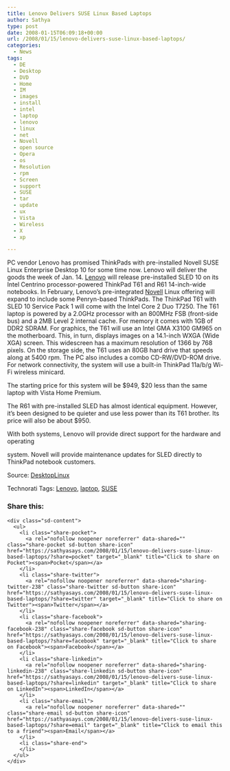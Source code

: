 ```yaml
---
title: Lenovo Delivers SUSE Linux Based Laptops
author: Sathya
type: post
date: 2008-01-15T06:09:18+00:00
url: /2008/01/15/lenovo-delivers-suse-linux-based-laptops/
categories:
  - News
tags:
  - DE
  - Desktop
  - DVD
  - Home
  - IM
  - images
  - install
  - intel
  - laptop
  - lenovo
  - linux
  - net
  - Novell
  - open source
  - Opera
  - os
  - Resolution
  - rpm
  - Screen
  - support
  - SUSE
  - tar
  - update
  - ux
  - Vista
  - Wireless
  - X
  - xp

---
```

PC vendor Lenovo has promised ThinkPads with pre-installed Novell SUSE Linux Enterprise Desktop 10 for some time now. Lenovo will deliver the goods the week of Jan. 14. <a href="http://www.lenovo.com/" target="_blank">Lenovo</a> will release pre-installed SLED 10 on its Intel Centrino processor-powered ThinkPad T61 and R61 14-inch-wide notebooks. In February, Lenovo&#8217;s pre-integrated <a href="http://www.novell.com/" target="_blank">Novell</a> Linux offering will expand to include some Penryn-based ThinkPads. The ThinkPad T61 with SLED 10 Service Pack 1 will come with the Intel Core 2 Duo T7250. The T61 laptop is powered by a 2.0GHz processor with an 800MHz FSB (front-side bus) and a 2MB Level 2 internal cache. For memory it comes with 1GB of DDR2 SDRAM. For graphics, the T61 will use an Intel GMA X3100 GM965 on the motherboard. This, in turn, displays images on a 14.1-inch WXGA (Wide XGA) screen. This widescreen has a maximum resolution of 1366 by 768 pixels. On the storage side, the T61 uses an 80GB hard drive that speeds along at 5400 rpm. The PC also includes a combo CD-RW/DVD-ROM drive. For network connectivity, the system will use a built-in ThinkPad 11a/b/g Wi-Fi wireless minicard.

The starting price for this system will be $949, $20 less than the same laptop with Vista Home Premium.

The R61 with pre-installed SLED has almost identical equipment. However, it&#8217;s been designed to be quieter and use less power than its T61 brother. Its price will also be about $950.

With both systems, Lenovo will provide direct support for the hardware and operating
  
system. Novell will provide maintenance updates for SLED directly to ThinkPad notebook customers.

Source: [DesktopLinux][1]

Technorati Tags: <a href="http://technorati.com/tag/Lenovo" class="performancingtags" rel="tag">Lenovo</a>, <a href="http://technorati.com/tag/laptop" class="performancingtags" rel="tag">laptop</a>, <a href="http://technorati.com/tag/SUSE" class="performancingtags" rel="tag">SUSE</a>

<div class="sharedaddy sd-sharing-enabled">
  <div class="robots-nocontent sd-block sd-social sd-social-icon-text sd-sharing">
    <h3 class="sd-title">
      Share this:
    </h3>
    
    <div class="sd-content">
      <ul>
        <li class="share-pocket">
          <a rel="nofollow noopener noreferrer" data-shared="" class="share-pocket sd-button share-icon" href="https://sathyasays.com/2008/01/15/lenovo-delivers-suse-linux-based-laptops/?share=pocket" target="_blank" title="Click to share on Pocket"><span>Pocket</span></a>
        </li>
        <li class="share-twitter">
          <a rel="nofollow noopener noreferrer" data-shared="sharing-twitter-238" class="share-twitter sd-button share-icon" href="https://sathyasays.com/2008/01/15/lenovo-delivers-suse-linux-based-laptops/?share=twitter" target="_blank" title="Click to share on Twitter"><span>Twitter</span></a>
        </li>
        <li class="share-facebook">
          <a rel="nofollow noopener noreferrer" data-shared="sharing-facebook-238" class="share-facebook sd-button share-icon" href="https://sathyasays.com/2008/01/15/lenovo-delivers-suse-linux-based-laptops/?share=facebook" target="_blank" title="Click to share on Facebook"><span>Facebook</span></a>
        </li>
        <li class="share-linkedin">
          <a rel="nofollow noopener noreferrer" data-shared="sharing-linkedin-238" class="share-linkedin sd-button share-icon" href="https://sathyasays.com/2008/01/15/lenovo-delivers-suse-linux-based-laptops/?share=linkedin" target="_blank" title="Click to share on LinkedIn"><span>LinkedIn</span></a>
        </li>
        <li class="share-email">
          <a rel="nofollow noopener noreferrer" data-shared="" class="share-email sd-button share-icon" href="https://sathyasays.com/2008/01/15/lenovo-delivers-suse-linux-based-laptops/?share=email" target="_blank" title="Click to email this to a friend"><span>Email</span></a>
        </li>
        <li class="share-end">
        </li>
      </ul>
    </div>
  </div>
</div>

 [1]: http://desktoplinux.com/news/NS3449833487.html